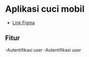 # Aplikasi cuci mobil

- [Link Figma](https://www.figma.com/file/Z411J0TUtmAfvk0OutPWh0/car-wash?node-id=0%3A1)
## Fitur
-Autentifikasi user
-Autentifikasi user
